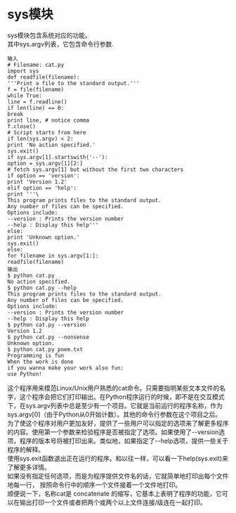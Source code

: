 # sys模块
sys模块包含系统对应的功能。  
其中sys.argv列表，它包含命令行参数.

	输入
	# Filename: cat.py
	import sys
	def readfile(filename):
	'''Print a file to the standard output.'''
	f = file(filename)
	while True:
	line = f.readline()
	if len(line) == 0:
	break
	print line, # notice comma
	f.close()
	# Script starts from here
	if len(sys.argv) < 2:
	print 'No action specified.'
	sys.exit()
	if sys.argv[1].startswith('--'):
	option = sys.argv[1][2:]
	# fetch sys.argv[1] but without the first two characters
	if option == 'version':
	print 'Version 1.2'
	elif option == 'help':
	print '''\
	This program prints files to the standard output.
	Any number of files can be specified.
	Options include:
	--version : Prints the version number
	--help : Display this help'''
	else:
	print 'Unknown option.'
	sys.exit()
	else:
	for filename in sys.argv[1:]:
	readfile(filename)
	输出
	$ python cat.py
	No action specified.
	$ python cat.py --help
	This program prints files to the standard output.
	Any number of files can be specified.
	Options include:
	--version : Prints the version number
	--help : Display this help
	$ python cat.py --version
	Version 1.2
	$ python cat.py --nonsense
	Unknown option.
	$ python cat.py poem.txt
	Programming is fun
	When the work is done
	if you wanna make your work also fun:
	use Python!
这个程序用来模范Linux/Unix用户熟悉的cat命令。只需要指明某些文本文件的名字，这个程序会把它们打印输出。在Python程序运行的时候，即不是在交互模式下，在sys.argv列表中总是至少有一个项目。它就是当前运行的程序名称，作为sys.argv[0]（由于Python从0开始计数）。其他的命令行参数在这个项目之后。
为了使这个程序对用户更加友好，提供了一些用户可以指定的选项来了解更多程序的内容。使用第一个参数来检验程序是否被指定了选项。如果使用了--version选项，程序的版本号将被打印出来。类似地，如果指定了--help选项，提供一些关于程序的解释。  
使用sys.exit函数退出正在运行的程序。和以往一样，可以看一下help(sys.exit)来了解更多详情。  
如果没有指定任何选项，而是为程序提供文件名的话，它就简单地打印出每个文件地每一行，
按照命令行中的顺序一个文件接着一个文件地打印。  
顺便说一下，名称cat是 concatenate 的缩写，它基本上表明了程序的功能，它可以在输出打印一个文件或者把两个或两个以上文件连接/级连在一起打印。